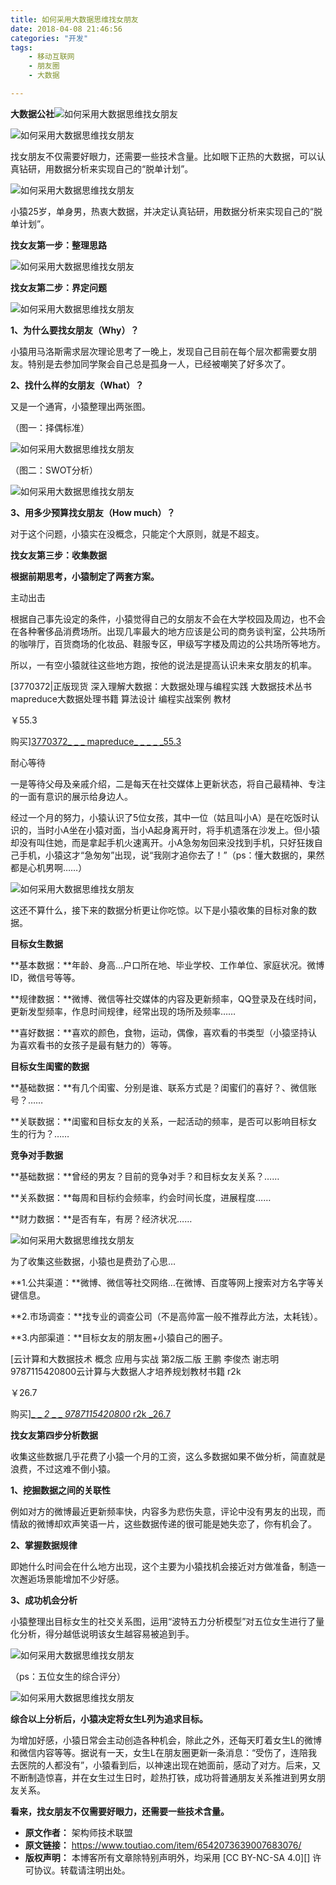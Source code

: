 ```yaml
---
title: 如何采用大数据思维找女朋友
date: 2018-04-08 21:46:56
categories: "开发"
tags:
	- 移动互联网
	- 朋友圈
	- 大数据

---
```


**大数据公社**![如何采用大数据思维找女朋友][6edf0004465c0386a342]

![如何采用大数据思维找女朋友][1523194665413fbd42103dd]

找女朋友不仅需要好眼力，还需要一些技术含量。比如眼下正热的大数据，可以认真钻研，用数据分析来实现自己的“脱单计划”。

![如何采用大数据思维找女朋友][6edc0005d1e654cf9995]

小猿25岁，单身男，热衷大数据，并决定认真钻研，用数据分析来实现自己的“脱单计划”。

**找女友第一步：整理思路**

![如何采用大数据思维找女朋友][BFJV-3QRM-RZVY.jpg]

**找女友第二步：界定问题**

![如何采用大数据思维找女朋友][6FNZ-BJ6R-Q2YZ.jpg]

**1、为什么要找女朋友（Why）？**

小猿用马洛斯需求层次理论思考了一晚上，发现自己目前在每个层次都需要女朋友。特别是去参加同学聚会自己总是孤身一人，已经被嘲笑了好多次了。

**2、找什么样的女朋友（What）？**

又是一个通宵，小猿整理出两张图。

（图一：择偶标准）

![如何采用大数据思维找女朋友][AB6R-YFIU-BN6N.jpg]

（图二：SWOT分析）

![如何采用大数据思维找女朋友][REMM-UR77-BUBF.jpg]

**3、用多少预算找女朋友（How much）？**

对于这个问题，小猿实在没概念，只能定个大原则，就是不超支。

**找女友第三步：收集数据**

**根据前期思考，小猿制定了两套方案。**

主动出击

根据自己事先设定的条件，小猿觉得自己的女朋友不会在大学校园及周边，也不会在各种奢侈品消费场所。出现几率最大的地方应该是公司的商务谈判室，公共场所的咖啡厅，百货商场的化妆品、鞋服专区，甲级写字楼及周边的公共场所等地方。

所以，一有空小猿就往这些地方跑，按他的说法是提高认识未来女朋友的机率。

[3770372|正版现货 深入理解大数据：大数据处理与编程实践 大数据技术丛书 mapreduce大数据处理书籍 算法设计 编程实战案例 教材

￥55.3

购买][3770372_ _ _ mapreduce_ _ _ _ _55.3]

耐心等待


一是等待父母及亲戚介绍，二是每天在社交媒体上更新状态，将自己最精神、专注的一面有意识的展示给身边人。

经过一个月的努力，小猿认识了5位女孩，其中一位（姑且叫小A）是在吃饭时认识的，当时小A坐在小猿对面，当小A起身离开时，将手机遗落在沙发上。但小猿却没有叫住她，而是拿起手机火速离开。小A急匆匆回来没找到手机，只好狂拨自己手机，小猿这才“急匆匆”出现，说“我刚才追你去了！”（ps：懂大数据的，果然都是心机男啊……）

![如何采用大数据思维找女朋友][152319466547978061da5ee]

这还不算什么，接下来的数据分析更让你吃惊。以下是小猿收集的目标对象的数据。

**目标女生数据**

 **基本数据：**年龄、身高…户口所在地、毕业学校、工作单位、家庭状况。微博ID，微信号等等。

 **规律数据：**微博、微信等社交媒体的内容及更新频率，QQ登录及在线时间，更新发型频率，作息时间规律，经常出现的场所及频率……

 **喜好数据：**喜欢的颜色，食物，运动，偶像，喜欢看的书类型（小猿坚持认为喜欢看书的女孩子是最有魅力的）等等。

**目标女生闺蜜的数据**

 **基础数据：**有几个闺蜜、分别是谁、联系方式是？闺蜜们的喜好？、微信账号？……

 **关联数据：**闺蜜和目标女友的关系，一起活动的频率，是否可以影响目标女生的行为？……

**竞争对手数据**

 **基础数据：**曾经的男友？目前的竞争对手？和目标女友关系？……

 **关系数据：**每周和目标约会频率，约会时间长度，进展程度……

 **财力数据：**是否有车，有房？经济状况……

![如何采用大数据思维找女朋友][1523194665430d53f6a3ea1]

为了收集这些数据，小猿也是费劲了心思…

 **1.公共渠道：**微博、微信等社交网络…在微博、百度等网上搜索对方名字等关键信息。

 **2.市场调查：**找专业的调查公司（不是高帅富一般不推荐此方法，太耗钱）。

 **3.内部渠道：**目标女友的朋友圈+小猿自己的圈子。

[云计算和大数据技术 概念 应用与实战 第2版二版 王鹏 李俊杰 谢志明9787115420800云计算与大数据人才培养规划教材书籍 r2k

￥26.7

购买][_ _ _2_ _ _ _9787115420800_ r2k _26.7]

**找女友第四步分析数据**


收集这些数据几乎花费了小猿一个月的工资，这么多数据如果不做分析，简直就是浪费，不过这难不倒小猿。

**1、挖掘数据之间的关联性**

例如对方的微博最近更新频率快，内容多为悲伤失意，评论中没有男友的出现，而情敌的微博却欢声笑语一片，这些数据传递的很可能是她失恋了，你有机会了。

**2、掌握数据规律**

即她什么时间会在什么地方出现，这个主要为小猿找机会接近对方做准备，制造一次邂逅场景能增加不少好感。

**3、成功机会分析**

小猿整理出目标女生的社交关系图，运用“波特五力分析模型”对五位女生进行了量化分析，得分越低说明该女生越容易被追到手。

![如何采用大数据思维找女朋友][3UIR-AAFI-AFUV.jpg]

（ps：五位女生的综合评分）

![如何采用大数据思维找女朋友][RMAN-QEJA-QBIQ.jpg]

**综合以上分析后，小猿决定将女生L列为追求目标。**

为增加好感，小猿日常会主动创造各种机会，除此之外，还每天盯着女生L的微博和微信内容等等。据说有一天，女生L在朋友圈更新一条消息：“受伤了，连陪我去医院的人都没有”，小猿看到后，以神速出现在她面前，感动了对方。后来，又不断制造惊喜，并在女生过生日时，趁热打铁，成功将普通朋友关系推进到男女朋友关系。

 **看来，找女朋友不仅需要好眼力，还需要一些技术含量。**


[6edf0004465c0386a342]: http://p3.pstatp.com/large/6edf0004465c0386a342
[1523194665413fbd42103dd]: http://p9.pstatp.com/large/pgc-image/1523194665413fbd42103dd
[6edc0005d1e654cf9995]: http://p1.pstatp.com/large/6edc0005d1e654cf9995
[BFJV-3QRM-RZVY.jpg]: /pro/os/crawler/BFJV-3QRM-RZVY.jpg
[6FNZ-BJ6R-Q2YZ.jpg]: /pro/os/crawler/6FNZ-BJ6R-Q2YZ.jpg
[AB6R-YFIU-BN6N.jpg]: /pro/os/crawler/AB6R-YFIU-BN6N.jpg
[REMM-UR77-BUBF.jpg]: /pro/os/crawler/REMM-UR77-BUBF.jpg
[3770372_ _ _ mapreduce_ _ _ _ _55.3]: https://s.click.taobao.com/t?e=m%3D2%26s%3DnUgR2%2Fkp3G4cQipKwQzePOeEDrYVVa64yK8Cckff7TVRAdhuF14FMd4gFN52JIDGRitN3%2FurF3ylsz15bND7ZLSrHdiTfhSKwro%2BTxXzS%2BBlQ8wB2av92HEumm%2B6nHzy%2FZke2UF2aYD8es0mdV5hkwHGNUWbaxMg06OzKlLD5429mHLTRijqqSPeCz67rLpz%2BR%2BAjW8%2B%2FPY3QfR24rbl2JwkZZwMWMdb8qJKw1QHXt8At1Ny84JjkQGWRArNfoEunBf80C6qOF8%3D
[152319466547978061da5ee]: http://p9.pstatp.com/large/pgc-image/152319466547978061da5ee
[1523194665430d53f6a3ea1]: http://p9.pstatp.com/large/pgc-image/1523194665430d53f6a3ea1
[_ _ _2_ _ _ _9787115420800_ r2k _26.7]: https://s.click.taobao.com/t?e=m%3D2%26s%3DicrUMQzQSJgcQipKwQzePOeEDrYVVa64yK8Cckff7TVRAdhuF14FMUI%2FF4u5Opr85x%2BIUlGKNpWlsz15bND7ZLSrHdiTfhSKwro%2BTxXzS%2BBlQ8wB2av92HEumm%2B6nHzy%2FZke2UF2aYD8es0mdV5hkwHGNUWbaxMgTa8arxg%2FltytVK3%2F3aKuufFjmcHT2gWdO1pampZf9hkbtw2P3W2rKBIeZXzaB60D%2B%2FcTpVv16XB5k3WpCAyihhIyba7d4QKQGxJm2mDAgCTGJe8N%2FwNpGw%3D%3D
[3UIR-AAFI-AFUV.jpg]: /pro/os/crawler/3UIR-AAFI-AFUV.jpg
[RMAN-QEJA-QBIQ.jpg]: /pro/os/crawler/RMAN-QEJA-QBIQ.jpg
 *  **原文作者：** 架构师技术联盟
 *  **原文链接：** https://www.toutiao.com/item/6542073639007683076/
 *  **版权声明：** 本博客所有文章除特别声明外，均采用 [CC BY-NC-SA 4.0][] 许可协议。转载请注明出处。